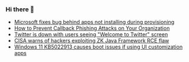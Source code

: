 ### Hi there 👋

<!--START_SECTION:feed-->
* [Microsoft fixes bug behind apps not installing during provisioning](https://www.bleepingcomputer.com/news/microsoft/microsoft-fixes-bug-behind-apps-not-installing-during-provisioning/)
* [How to Prevent Callback Phishing Attacks on Your Organization](https://www.bleepingcomputer.com/news/security/how-to-prevent-callback-phishing-attacks-on-your-organization/)
* [Twitter is down with users seeing "Welcome to Twitter" screen](https://www.bleepingcomputer.com/news/technology/twitter-is-down-with-users-seeing-welcome-to-twitter-screen/)
* [CISA warns of hackers exploiting ZK Java Framework RCE flaw](https://www.bleepingcomputer.com/news/security/cisa-warns-of-hackers-exploiting-zk-java-framework-rce-flaw/)
* [Windows 11 KB5022913 causes boot issues if using UI customization apps](https://www.bleepingcomputer.com/news/microsoft/windows-11-kb5022913-causes-boot-issues-if-using-ui-customization-apps/)
<!--END_SECTION:feed-->

<!--
**frankenk/frankenk** is a ✨ _special_ ✨ repository because its `README.md` (this file) appears on your GitHub profile.

Here are some ideas to get you started:

- 🔭 I’m currently working on ...
- 🌱 I’m currently learning ...
- 👯 I’m looking to collaborate on ...
- 🤔 I’m looking for help with ...
- 💬 Ask me about ...
- 📫 How to reach me: ...
- 😄 Pronouns: ...
- ⚡ Fun fact: ...
-->



